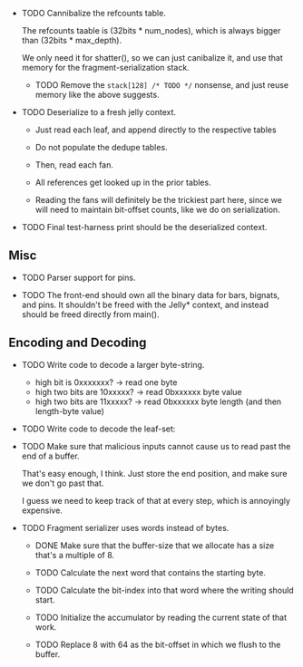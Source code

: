-   TODO Cannibalize the refcounts table.

    The refcounts taable is (32bits * num_nodes), which is always bigger
    than (32bits * max_depth).

    We only need it for shatter(), so we can just canibalize it, and
    use that memory for the fragment-serialization stack.

    -   TODO Remove the `stack[128] /* TODO */` nonsense, and just reuse
        memory like the above suggests.

-   TODO Deserialize to a fresh jelly context.

    -   Just read each leaf, and append directly to the respective tables

    -   Do not populate the dedupe tables.

    -   Then, read each fan.

    -   All references get looked up in the prior tables.

    -   Reading the fans will definitely be the trickiest part here,
        since we will need to maintain bit-offset counts, like we do
        on serialization.

-   TODO Final test-harness print should be the deserialized context.


## Misc

-   TODO Parser support for pins.

-   TODO The front-end should own all the binary data for bars, bignats,
    and pins.  It shouldn't be freed with the Jelly* context, and instead
    should be freed directly from main().


## Encoding and Decoding

-   TODO Write code to decode a larger byte-string.

    - high bit is 0xxxxxxx? -> read one byte
    - high two bits are 10xxxxx? -> read 0bxxxxxx byte value
    - high two bits are 11xxxxx? -> read 0bxxxxxx byte length (and then length-byte value)

-   TODO Write code to decode the leaf-set:

-   TODO Make sure that malicious inputs cannot cause us to read past
    the end of a buffer.

    That's easy enough, I think.  Just store the end position, and make
    sure we don't go past that.

    I guess we need to keep track of that at every step, which is
    annoyingly expensive.

-   TODO Fragment serializer uses words instead of bytes.

    -   DONE Make sure that the buffer-size that we allocate has a size that's a multiple of 8.

    -   TODO Calculate the next word that contains the starting byte.

    -   TODO Calculate the bit-index into that word where the writing should start.

    -   TODO Initialize the accumulator by reading the current state of that work.

    -   TODO Replace 8 with 64 as the bit-offset in which we flush to the buffer.
